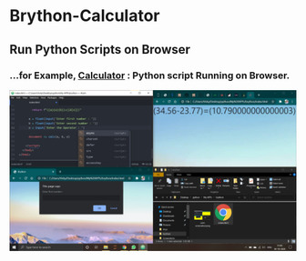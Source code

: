 # Brython-Calculator

Run Python Scripts on Browser
---------------------------------------------

### ...for Example, [Calculator](https://github.com/imvickykumar999/Brython-Calculator/blob/main/index.html) : Python script Running on Browser.

[![brython calci.html](https://github.com/imvickykumar999/Brython-Calculator/blob/main/calci%20screenshot.png?raw=true)](https://d1f86ba7-59af-4358-9e97-aaaa85a7a354.ws-us02.gitpod.io/#/workspace/Brython)
